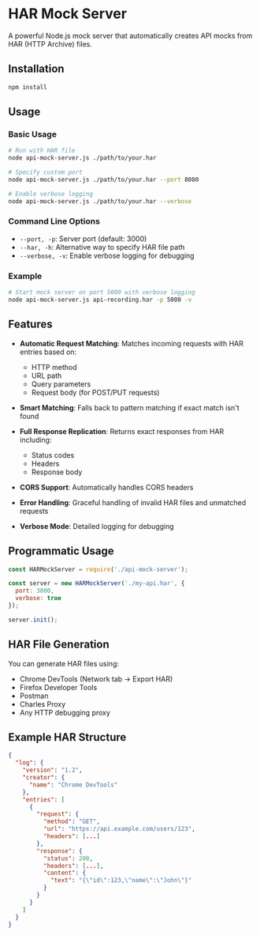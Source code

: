 # HAR Mock Server

A powerful Node.js mock server that automatically creates API mocks from HAR (HTTP Archive) files.

## Installation

```bash
npm install
```

## Usage

### Basic Usage

```bash
# Run with HAR file
node api-mock-server.js ./path/to/your.har

# Specify custom port
node api-mock-server.js ./path/to/your.har --port 8080

# Enable verbose logging
node api-mock-server.js ./path/to/your.har --verbose
```

### Command Line Options

- `--port, -p`: Server port (default: 3000)
- `--har, -h`: Alternative way to specify HAR file path
- `--verbose, -v`: Enable verbose logging for debugging

### Example

```bash
# Start mock server on port 5000 with verbose logging
node api-mock-server.js api-recording.har -p 5000 -v
```

## Features

- **Automatic Request Matching**: Matches incoming requests with HAR entries based on:
  - HTTP method
  - URL path
  - Query parameters
  - Request body (for POST/PUT requests)
  
- **Smart Matching**: Falls back to pattern matching if exact match isn't found

- **Full Response Replication**: Returns exact responses from HAR including:
  - Status codes
  - Headers
  - Response body
  
- **CORS Support**: Automatically handles CORS headers

- **Error Handling**: Graceful handling of invalid HAR files and unmatched requests

- **Verbose Mode**: Detailed logging for debugging

## Programmatic Usage

```javascript
const HARMockServer = require('./api-mock-server');

const server = new HARMockServer('./my-api.har', {
  port: 3000,
  verbose: true
});

server.init();
```

## HAR File Generation

You can generate HAR files using:
- Chrome DevTools (Network tab → Export HAR)
- Firefox Developer Tools
- Postman
- Charles Proxy
- Any HTTP debugging proxy

## Example HAR Structure

```json
{
  "log": {
    "version": "1.2",
    "creator": {
      "name": "Chrome DevTools"
    },
    "entries": [
      {
        "request": {
          "method": "GET",
          "url": "https://api.example.com/users/123",
          "headers": [...]
        },
        "response": {
          "status": 200,
          "headers": [...],
          "content": {
            "text": "{\"id\":123,\"name\":\"John\"}"
          }
        }
      }
    ]
  }
}
```